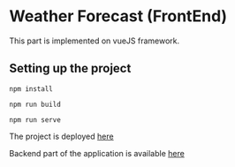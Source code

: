 # Weather Forecast (FrontEnd)

This part is implemented on vueJS framework.


## Setting up the project
```
npm install
```

```
npm run build
```

```
npm run serve
```

The project is deployed [here]()

Backend part of the application is available [here](https://github.com/MsAkiNom/forecast-be)

